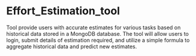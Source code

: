 # Effort_Estimation_tool
Tool provide users with accurate estimates for various tasks based on historical data stored in a MongoDB database. The tool will allow users to login, submit details of estimation required, and utilize a simple formula to aggregate historical data and predict new estimates.
